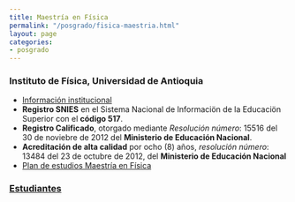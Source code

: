 ```yaml
---
title: Maestría en Física
permalink: "/posgrado/fisica-maestria.html"
layout: page
categories:
- posgrado
---
```


### Instituto de Física, Universidad de Antioquia

* [Información institucional](http://www.udea.edu.co/wps/portal/udea/web/inicio/unidades-academicas/ciencias-exactas-naturales/estudiar-facultad/posgrados/maestria-fisica)
* __Registro SNIES__ en el Sistema Nacional de Informaciön de la Educaciön Superior con el __código 517__.
* __Registro Calificado__, otorgado mediante _Resolución número_: 15516 del 30 de noviebre de 2012 del __Ministerio de Educación Nacional__.
* __Acreditación de alta calidad__ por ocho (8) años, _resolución número_: 13484 del 23 de octubre de 2012, del __Ministerio de Educación Nacional__
* [Plan de estudios Maestría en Física](https://drive.google.com/open?id=1dxeXx-7e6caSsFjKBJnoJnJIfgJPcOzC)

<!-- in repository: _pages/files/estudiantes_maestria.md-->

### [Estudiantes](/files/estudiantes-maestria)
